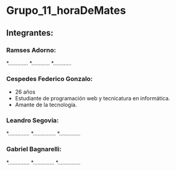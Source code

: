 # Grupo_11_horaDeMates



##  Integrantes:

### Ramses Adorno:

*.............
*............
*............

### Cespedes Federico Gonzalo:

*  26 años
* Estudiante de programación web y tecnicatura en informática.
* Amante de la tecnología.

### Leandro Segovia:

*..............
*...............
*..............

### Gabriel Bagnarelli:

*..............
*..............
*...............


